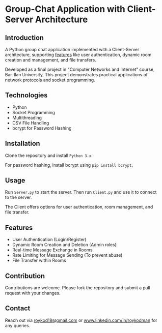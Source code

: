 # Group-Chat Application with Client-Server Architecture

## Introduction
A Python group chat application implemented with a Client-Server architecture, supporting [features](#features) like user authentication, dynamic room creation and management, and file transfers.

Developed as a final project in "Computer Networks and Internet" course, Bar-Ilan University,
This project demonstrates practical applications of network protocols and socket programming.

## Technologies
- Python
- Socket Programming
- Multithreading
- CSV File Handling
- bcrypt for Password Hashing

## Installation
Clone the repository and install `Python 3.x`. 

For password hashing, install bcrypt using `pip install bcrypt`.

## Usage
Run `Server.py` to start the server. Then run `Client.py` and use it to connect to the server. 

The Client offers options for user authentication, room management, and file transfer.

## Features
- User Authentication (Login/Register)
- Dynamic Room Creation and Deletion (Admin roles)
- Real-time Message Exchange in Rooms
- Rate Limiting for Message Sending (To prevent abuse)
- File Transfer within Rooms

## Contribution
Contributions are welcome. Please fork the repository and submit a pull request with your changes.

## Contact
Reach out via roykod18@gmail.com or www.linkedin.com/in/roykodman for any queries.
